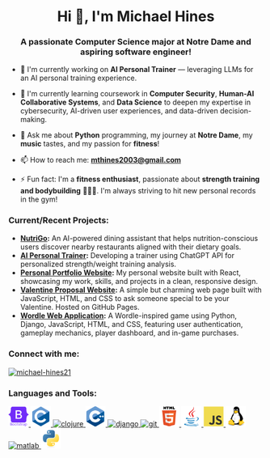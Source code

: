 <h1 align="center">Hi 👋, I'm Michael Hines</h1>
<h3 align="center">A passionate Computer Science major at Notre Dame and aspiring software engineer!</h3>

- 🔭 I'm currently working on **AI Personal Trainer** — leveraging LLMs for an AI personal training experience.

- 🌱 I'm currently learning coursework in **Computer Security**, **Human-AI Collaborative Systems**, and **Data Science** to deepen my expertise in cybersecurity, AI-driven user experiences, and data-driven decision-making.

- 💬 Ask me about **Python** programming, my journey at **Notre Dame**, my **music** tastes, and my passion for **fitness**!

- 📫 How to reach me: **mthines2003@gmail.com**

- ⚡ Fun fact: I'm a **fitness enthusiast**, passionate about **strength training and bodybuilding** 🏋️‍♂️💪. I'm always striving to hit new personal records in the gym!

<h3 align="left">Current/Recent Projects:</h3>
<ul>
  <li><strong><a href="https://github.com/mhines2/nutrigo">NutriGo</a>:</strong> An AI-powered dining assistant that helps nutrition-conscious users discover nearby restaurants aligned with their dietary goals.</li>
  <li><strong><a href="https://github.com/mhines2/ai-personal-trainer">AI Personal Trainer</a>:</strong> Developing a trainer using ChatGPT API for personalized strength/weight training analysis.</li>
  <li><strong><a href="https://github.com/mhines2/Michael-Hines">Personal Portfolio Website</a>:</strong> My personal website built with React, showcasing my work, skills, and projects in a clean, responsive design.</li>
  <li><strong><a href="https://github.com/mhines2/valentines-proposal">Valentine Proposal Website</a>:</strong> A simple but charming web page built with JavaScript, HTML, and CSS to ask someone special to be your Valentine. Hosted on GitHub Pages.</li>
  <li><strong><a href="https://github.com/mhines2/worNDly">Wordle Web Application</a>:</strong> A Wordle-inspired game using Python, Django, JavaScript, HTML, and CSS, featuring user authentication, gameplay mechanics, player dashboard, and in-game purchases.</li>
</ul>

<h3 align="left">Connect with me:</h3>
<p align="left">
<a href="https://linkedin.com/in/michael-hines21" target="blank"><img align="center" src="https://raw.githubusercontent.com/rahuldkjain/github-profile-readme-generator/master/src/images/icons/Social/linked-in-alt.svg" alt="michael-hines21" height="30" width="40" /></a>
</p>

<h3 align="left">Languages and Tools:</h3>
<p align="left"> <a href="https://getbootstrap.com" target="_blank" rel="noreferrer"> <img src="https://raw.githubusercontent.com/devicons/devicon/master/icons/bootstrap/bootstrap-plain-wordmark.svg" alt="bootstrap" width="40" height="40"/> </a> <a href="https://www.cprogramming.com/" target="_blank" rel="noreferrer"> <img src="https://raw.githubusercontent.com/devicons/devicon/master/icons/c/c-original.svg" alt="c" width="40" height="40"/> </a> <a href="https://clojure.org/" target="_blank" rel="noreferrer"> <img src="https://upload.wikimedia.org/wikipedia/commons/5/5d/Clojure_logo.svg" alt="clojure" width="40" height="40"/> </a> <a href="https://www.w3schools.com/cpp/" target="_blank" rel="noreferrer"> <img src="https://raw.githubusercontent.com/devicons/devicon/master/icons/cplusplus/cplusplus-original.svg" alt="cplusplus" width="40" height="40"/> </a> <a href="https://www.djangoproject.com/" target="_blank" rel="noreferrer"> <img src="https://cdn.worldvectorlogo.com/logos/django.svg" alt="django" width="40" height="40"/> </a> <a href="https://git-scm.com/" target="_blank" rel="noreferrer"> <img src="https://www.vectorlogo.zone/logos/git-scm/git-scm-icon.svg" alt="git" width="40" height="40"/> </a> <a href="https://www.w3.org/html/" target="_blank" rel="noreferrer"> <img src="https://raw.githubusercontent.com/devicons/devicon/master/icons/html5/html5-original-wordmark.svg" alt="html5" width="40" height="40"/> </a> <a href="https://www.java.com" target="_blank" rel="noreferrer"> <img src="https://raw.githubusercontent.com/devicons/devicon/master/icons/java/java-original.svg" alt="java" width="40" height="40"/> </a> <a href="https://developer.mozilla.org/en-US/docs/Web/JavaScript" target="_blank" rel="noreferrer"> <img src="https://raw.githubusercontent.com/devicons/devicon/master/icons/javascript/javascript-original.svg" alt="javascript" width="40" height="40"/> </a> <a href="https://www.linux.org/" target="_blank" rel="noreferrer"> <img src="https://raw.githubusercontent.com/devicons/devicon/master/icons/linux/linux-original.svg" alt="linux" width="40" height="40"/> </a> <a href="https://www.mathworks.com/" target="_blank" rel="noreferrer"> <img src="https://upload.wikimedia.org/wikipedia/commons/2/21/Matlab_Logo.png" alt="matlab" width="40" height="40"/> </a> <a href="https://www.python.org" target="_blank" rel="noreferrer"> <img src="https://raw.githubusercontent.com/devicons/devicon/master/icons/python/python-original.svg" alt="python" width="40" height="40"/> </a> </p>
